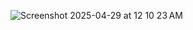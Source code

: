 ![Screenshot 2025-04-29 at 12 10 23 AM](https://github.com/user-attachments/assets/b881d97c-9902-4db8-a264-32338b2d6973)
